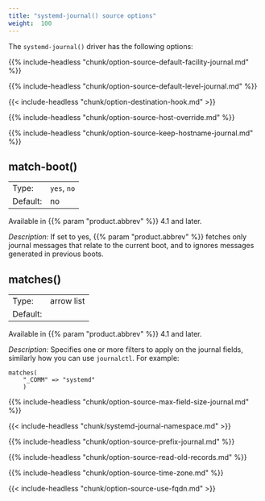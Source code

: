 ```yaml
---
title: "systemd-journal() source options"
weight:  100
---
```

<!-- DISCLAIMER: This file is based on the syslog-ng Open Source Edition documentation https://github.com/balabit/syslog-ng-ose-guides/commit/2f4a52ee61d1ea9ad27cb4f3168b95408fddfdf2 and is used under the terms of The syslog-ng Open Source Edition Documentation License. The file has been modified by Axoflow. -->

The `systemd-journal()` driver has the following options:

{{% include-headless "chunk/option-source-default-facility-journal.md" %}}

{{% include-headless "chunk/option-source-default-level-journal.md" %}}

{{< include-headless "chunk/option-destination-hook.md" >}}

{{% include-headless "chunk/option-source-host-override.md" %}}

{{% include-headless "chunk/option-source-keep-hostname-journal.md" %}}

## match-boot()

|          |                     |
| -------- | ------------------- |
| Type:    | `yes`, `no` |
| Default: | no |

Available in {{% param "product.abbrev" %}} 4.1 and later.

*Description:* If set to yes, {{% param "product.abbrev" %}} fetches only journal messages that relate to the current boot, and to ignores messages generated in previous boots.

## matches()

|          |                     |
| -------- | ------------------- |
| Type:    | arrow list |
| Default: |                |

Available in {{% param "product.abbrev" %}} 4.1 and later.

*Description:* Specifies one or more filters to apply on the journal fields, similarly how you can use `journalctl`. For example:

```shell
matches(
    "_COMM" => "systemd"
    )
```

{{% include-headless "chunk/option-source-max-field-size-journal.md" %}}

<span id="systemd-namespace"></span>
{{< include-headless "chunk/systemd-journal-namespace.md" >}}

{{% include-headless "chunk/option-source-prefix-journal.md" %}}

{{% include-headless "chunk/option-source-read-old-records.md" %}}

{{% include-headless "chunk/option-source-time-zone.md" %}}

{{< include-headless "chunk/option-source-use-fqdn.md" >}}
